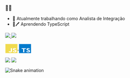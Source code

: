 ### 🐱‍👤

- 🔭 Atualmente trabalhando como Analista de Integração
- 📒🖊 Aprendendo TypeScript


<div>
  <a href="https://github.com/VictorTarnovski">
  <img height="180em" src="https://github-readme-stats.vercel.app/api?username=VictorTarnovski&show_icons=true&theme=dark&include_all_commits=true&count_private=true"/>
  <img height="180em" src="https://github-readme-stats.vercel.app/api/top-langs/?username=VictorTarnovski&layout=compact&langs_count=7&theme=dark"></img>
<div>
  
<div style="display: inline_block"><br>
  <img align="center" alt="JS" height="30" width="40" src="https://raw.githubusercontent.com/devicons/devicon/master/icons/javascript/javascript-plain.svg">
  <img align="center" alt="TS" height="30" width="40" src="https://raw.githubusercontent.com/devicons/devicon/master/icons/typescript/typescript-plain.svg">
</div>
<p/>
<div> 
  <a href="https://www.linkedin.com/in/victor-tarnovski-ba5269236" target="_blank"><img src="https://img.shields.io/badge/-LinkedIn-%230077B5?style=for-the-badge&logo=linkedin&logoColor=white" target="_blank"></a> 
 <a href = "mailto:victorcruztarnovski@gmail.com"><img src="https://img.shields.io/badge/-Gmail-%23333?style=for-the-badge&logo=gmail&logoColor=white" target="_blank"></a>
  </div>
    
![Snake animation](https://github.com/VictorTarnovski/VictorTarnovski/blob/output/github-contribution-grid-snake.svg)
